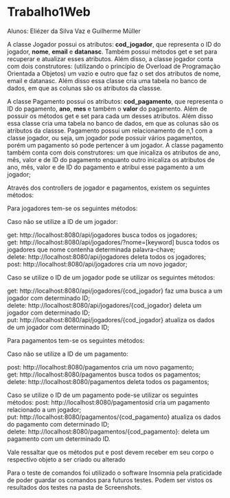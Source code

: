 # Trabalho1Web
 
Alunos: Eliézer da Silva Vaz e Guilherme Müller

A classe Jogador possui os atributos: **cod_jogador**, que representa o ID do jogador, **nome**, **email** e **datanasc**. Também possui métodos get e set para recuperar e atualizar esses atributos. Além disso, a classe jogador conta com dois construtores: (utilizando o princípio de Overload de Programação Orientada a Objetos) um vazio e outro que faz o set dos atributos de nome, email e datanasc. Além disso essa classe cria uma tabela no banco de dados, em que as colunas são os atributos da classse.

A classe Pagamento possui os atributos: **cod_pagamento**, que representa o ID do pagamento, **ano**, **mes** e também o **valor** do pagamento. Além de possuir os métodos get e set para cada um desses atributos. Além disso essa classe cria uma tabela no banco de dados, em que as colunas são os atributos da classse. Pagamento possui um relacionamento de n,1 com a classe jogador, ou seja, um jogador pode possuir vários pagamentos, porém um pagamento só pode pertencer à um jogador. A classe pagamento também conta com dois construtores: um que inicaliza os atributos de ano, mês, valor e de ID do pagamento enquanto outro inicaliza os atributos de ano, mês, valor e de ID do pagamento e atribui esse pagamento a um jogador;

Através dos controllers de jogador e pagamentos, existem os seguintes métodos:

Para jogadores tem-se os seguintes métodos:

Caso não se utilize a ID de um jogador:

get: http://localhost:8080/api/jogadores  busca todos os jogadores;<br/>
get: http://localhost:8080/api/jogadores/?nome=[keyword]  busca todos os jogadores que nome contenha determinada palavra-chave;<br/>
delete: http://localhost:8080/api/jogadores  deleta todos os jogadores;<br/>
post: http://localhost:8080/api/jogadores  cria um novo jogador;<br/>

Caso se utilize o ID de um jogador pode se utilizar os seguintes métodos:

get: http://localhost:8080/api/jogadores/{cod_jogador}  faz uma busca a um jogador com determinado ID;<br/>
delete: http://localhost:8080/api/jogadores/{cod_jogador}  deleta um jogador com determinado ID;<br/>
put: http://localhost:8080/api/jogadores/{cod_jogador}  atualiza os dados de um jogador com determinado ID;<br/>

Para pagamentos tem-se os seguintes métodos:

Caso não se utilize a ID de um pagamento:

post: http://localhost:8080/pagamentos cria um novo pagamento;<br/>
get: http://localhost:8080/pagamentos  busca todos os pagamentos; <br/>
delete: http://localhost:8080/pagamentos  deleta todos os pagamentos; <br/>

Caso se utilize o ID de um pagamento pode-se utilizar os seguintes métodos:
post: http://localhost:8080/pagamentosid  cria um pagamento relacionado a um jogador;<br/>
put: http://localhost:8080/pagamentos/{cod_pagamento}  atualiza os dados do pagamento com determinado ID;<br/>
delete: http://localhost:8080/pagamentos/{cod_pagamento}: deleta um pagamento com um determinado ID.

Vale ressaltar que os métodos put e post devem receber em seu corpo o respectivo objeto a ser criado ou alterado


Para o teste de comandos foi utilizado o software Insomnia pela praticidade de poder guardar os comandos para futuros testes. Podem ser vistos os resultados dos testes na pasta de Screenshots.
